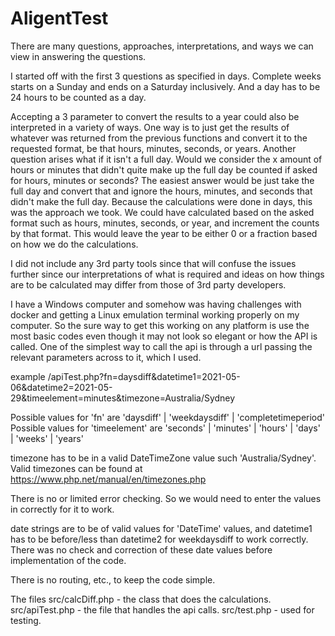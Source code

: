 # AligentTest

There are many questions, approaches, interpretations, and ways we can view in answering the questions.

I started off with the first 3 questions as specified in days. Complete weeks starts on a Sunday and ends on a Saturday inclusively. 
And a day has to be 24 hours to be counted as a day.

Accepting a 3 parameter to convert the results to a year could also be interpreted in a variety of ways. One way is to just get the 
results of whatever was returned from the previous functions and convert it to the requested format, be that hours, minutes, seconds, 
or years. Another question arises what if it isn't a full day. Would we consider the x amount of hours or minutes that didn't quite make
up the full day be counted if asked for hours, minutes or seconds? The easiest answer would be just take the full day and convert that and
ignore the hours, minutes, and seconds that didn't make the full day. Because the calculations were done in days, this was the approach we
took. We could have calculated based on the asked format such as hours, minutes, seconds, or year, and increment the counts by that format.
This would leave the year to be either 0 or a fraction based on how we do the calculations.

I did not include any 3rd party tools since that will confuse the issues further since our interpretations of what is required and ideas
on how things are to be calculated may differ from those of 3rd party developers.

I have a Windows computer and somehow was having challenges with docker and getting a Linux emulation terminal working properly on my computer. 
So the sure way to get this working on any platform is use the most basic codes even though it may not look so elegant or how the API is called. 
One of the simplest way to call the api is through a url passing the relevant parameters across to it, which I used.

example /apiTest.php?fn=daysdiff&datetime1=2021-05-06&datetime2=2021-05-29&timeelement=minutes&timezone=Australia/Sydney

Possible values for 'fn' are 'daysdiff' | 'weekdaysdiff' | 'completetimeperiod'
Possible values for 'timeelement' are 'seconds'	|  'minutes' | 'hours' | 'days' | 'weeks' | 'years' 

timezone has to be in a valid DateTimeZone value such 'Australia/Sydney'. Valid timezones can be found at https://www.php.net/manual/en/timezones.php

There is no or limited error checking. So we would need to enter the values in correctly for it to work. 

date strings are to be of valid values for 'DateTime' values, and datetime1 has to be before/less than datetime2 for weekdaysdiff to work correctly.
There was no check and correction of these date values before implementation of the code.

There is no routing, etc., to keep the code simple. 

The files
src/calcDiff.php - the class that does the calculations.
src/apiTest.php - the file that handles the api calls.
src/test.php - used for testing.


 





